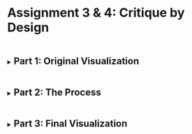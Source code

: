 # Assignment 3 & 4: Critique by Design

<details>
<summary><h2 style="display:inline-block"> Part 1: Original Visualization</h2></summary>

  <p>This circle-packing diagram groups and counts a tabular dataset of <a href="https://www.uscis.gov/tools/reports-and-studies/h-1b-employer-data-hub?state=All&fy=4&naics=All&items_per_page=10&page=1" target="_blank" rel="noopener noreferrer">H‑1B employers from 2019 provided on USCIS.</a></p>
  <a href="https://observablehq.com/@d3/pack-rollup" target="_blank" rel="noopener noreferrer">
  <img src="https://miro.medium.com/max/875/1*eO2MtuHx0LWxexyTh583Cw.png" alt="Bad_Viz">
  </a>
  <p>When I first looked at this visualization my initial thought was "What is this? And my eyes hurt" This might be the best example of "TOO much data" in a visualization. There are too many circles which makes it difficult to read any labels that exist in the graph. What the circles represent is also unknown due to a lack of title. And how the size of each circle is determined is also unknown. But being a member of the audience that would benefit the most with the H-1B Employer Data, I thought I need to refine this graph into something more suitable and legible for the audience while also trying to deliver valuable insights that would be expected by them when they see a visualization on this subject.</p>
</details>

<details>
<summary><h2 style="display:inline-block"> Part 2: The Process</h2></summary>

  <u><h3 style="display:inline-block">Data:</h3></u>
  
  <p>The visualization I chose to critique utitlized the <a href="https://www.uscis.gov/tools/reports-and-studies/h-1b-employer-data-hub?state=All&fy=4&naics=All&items_per_page=10&page=1" target="_blank" rel="noopener noreferrer">H1-B Employer Hub Data 2019</a> from the official U.S. Citizenship and Immigration Services (<a href="https://www.uscis.gov/">USCIS</a>) site. Hence, making it even more important to be visualized effectively so as to deliver impactful insights.</p>
  
  <u><h3 style="display:inline-block">Critique:</h3></u>
  
  <p>As summarized above, it is not at all lucid what this graph wants to convey. Any person would have to spend a good 5 minutes to understand this visual (I know I did). And if any visualization requires more than a minute to understand what it wants to convey, there's not much use of the visual now is there? The lack of title, lack of legend, lack of colors, lack of the number of visas, lack of any information that would help me as an audience member to decode the goal of this graph makes me want to do a better job at graphing and displaying such important data to the core audience (which are majorly going to be students).<br>
    So when it comes to <b><i>Usefulness</i></b> and <b><i>Perceptibility</i></b>, the graph can be scord really less. While considering the <b><i>Completeness</i></b> of this visual, it might be <i>too</i> complete. The information is right, but the amount is not. Additionally,  context that’s needed to understand the information has not been provided either. <b><i>Truthfulness</i></b> of this visual is high, the data is accurate annd valid and every circle is accurately scaled. For obvious reasons, <b><i>Intuitiveness</i></b> and <b><i>Aesthetics</i></b> is ranked the lowest. <b><i>Engagement</i></b> is somewhere between "Distracts from data" and "Neutral". The graph does try to draw attention to the data, but the concentric circles also does tend to distract you.<br>
    Above all this, if any person having trypophobia was supposed to be a part of the audience, they would have a panic attack in a second of seeing this graph.
  </p> 
 
  <u><h3 style="display:inline-block">Sketching Solution:</h3></u>
  
  <p>
    <u><h4 style="display:inline-block">Sketch 1:</h4></u><br>
    My first sketch was to incorporate this data in a a more visually pleasing way. Hence, I chose a Treemap to show the same data, but it gives the user the control over how much they want to go in detail. It starts with the same broad subject, states, and then can be drilled down further to cities and then to the companies in those cities and get the number of visas as a popup for every step when hovered over it.
    
    <div class="flourish-embed flourish-hierarchy" data-src="visualisation/11239561"><script src="https://public.flourish.studio/resources/embed.js"></script></div>
  
  Even though this graph is a little less messier, my initial critique of too much data still exists along with the lack of clarity in the message to convey through this.
  <br>
    <u><h4 style="display:inline-block">Sketch 2:</h4></u><br>
    For my second draft I thought to visualize some more detailed data that I would like to see as a user. I decided to graph a couple of bar charts.<br><br>
  <b>First: A bar chart that shows Top 3 cities of Top 5 states of highest H1-B sponsoring companies.</b>
  <img src="b1.PNG" alt="Bar-1"><br>
  This bar chart is color grouped by state to show relevance between the graphs. It is simpler to understand as compared to the treemap and gives a overview of the important information an audience maybe interested in.<br>
  <b>Second: A bar chart that shows Top 10 highest H1-B sponsoring companies</b>
  <div class="flourish-embed flourish-chart" data-src="visualisation/11239630"><script src="https://public.flourish.studio/resources/embed.js"></script></div>
  This bar chart shows the Top 10 companies that sponsor H1-B visas in the whole of U.S. This looks better than the previous graph and gives a good idea of the companies one should focus on.
  <br>
  <u><h4 style="display:inline-block">Sketch 3:</h4></u><br><br>
  <b>Second: A  Word Cloud that shows Top 100 cities</b>
  For this sketch, I decided to focus on the  cities that had the highest H-1B sponsoring companies.
  <div class="flourish-embed" data-src="visualisation/11239107"><script src="https://public.flourish.studio/resources/embed.js"></script></div>
  This graph grabs the attention of the users to the various cities consisting of such companies. This is especially useful if the user wants to know which city location they would like to move to.
  </p>
  
  <u><h3 style="display:inline-block">Testing:</h3></u>
  <p>
  For testing and acquiring feedback for my sketches, I asked 2 people the exact same questions and recorded them using a voice recorder with their permission. Following is the tabulated transcript of their respective responses :
  <table>
  <tr>
    <th>Questions</th>
    <th>Student, Early 20s</th>
    <th>Adult, Late 20s</th>
  </tr>
  <tr>
    <td><i>What do you think the first graph is about?</i></td>
    <td>I don't know, It looks like some <i>mandala</i>.</td>
    <td>It is a circle packing graph, although not sure what is it about.</td>
  </tr>
  <tr>
    <td><i>Is the sketch 1 clearer than the original visual? Is there anything else that you would like to see in this graph?</i></td>
    <td>Oh, this is definitly better. This is the data of H-1B visas in U.S. Although, it is still congested and hard to read. You could reduce boxes.</td>
    <td>Hmm, it certainly looks better, but the quantity is still an issue here. If the city names are only going to be shown for some states, you would rather focus on those cities and states only.</td>
  </tr>
  <tr>
    <td><i>Any opinons on the bar graphs in Sketch 2? Are these conveying a strong enough goal to the audience?</i></td>
    <td>The bar 2 looks better than bar 1. It has only one color as compared to bar 1 and also targets the audience who are interested in knowing only the top companies. </td>
    <td>What is your goal? If it is the top companies, then yes. The bar 1 gives a rainbow effect and a legend is missing too. The bar 2 looks neat lthough the number of visas are missing.</td>
  </tr>
  <tr>
    <td><i>Look at Sketch 3, what does it tell you?</td>
    <td>100 cities. Although I won't be able to tell you where most of them are located in the U.S.</i></td>
    <td>The Top 100 cities. The word cloud is a nice way to emphasize some of the important cities, but not 100. There are too many words in this visual, and also too many colors.</td>
  </tr>
  <tr>
    <td><i>As an audience member, what insights would you like to get most importantly?</i></td>
    <td>Umm, states and number of visas would be nice to know. As an international student I would focus on States as a whole, I don't know all the cities here.</td>
    <td>All these insights were good and I would like to see any insight that you want to clearly convey. But you might want to consider using fewer colors in your final graph while keeping it minamilistic and clean. </td>
  </tr>
</table>
</p>
</details>

<details>
<summary><h2 style="display:inline-block"> Part 3: Final Visualization</h2></summary>
  <p>Taking all the informative feedbacks I got into account, I decided to focus my final visualization on a broader area. I chose to show the states and the total number of visas as two main points in the graph. I liked this approach because it would appeal to the international students more, since they are going to be majority of the audience. And keeping the students in mind, I decided to approach for the U.S. map as a chart to act as a visual aid to locate the states. I also incorporated fewer colors, and kept a linear scale ranging from purple to yellow to show the transition for every state, hence making it easy to detetct the top 3 states with highest H-1B visa sponsoring companies. The values can be seen when the mouse is hovered on the state. Along with this, I have added a search box to search the state name directly, if that is preferred by the user.
    <div class="flourish-embed flourish-map" data-src="visualisation/11236687"><script src="https://public.flourish.studio/resources/embed.js"></script></div>
  </p></details>

